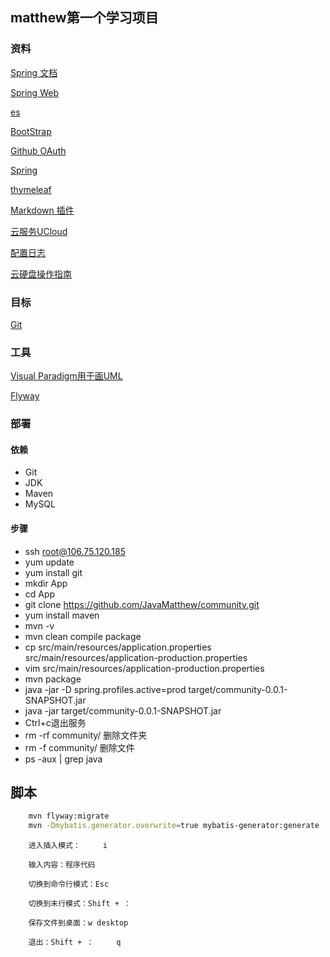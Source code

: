## matthew第一个学习项目

### 资料

[Spring 文档](https://spring.io/guides)

[Spring Web](https://docs.spring.io/spring-boot/docs/2.1.8.RELEASE/reference/html/)

[es](https://elasticsearch.cn/explore)

[BootStrap](https://v3.bootcss.com/getting-started/)

[Github OAuth](https://developer.github.com/apps/building-oauth-apps/creating-an-oauth-app/)

[Spring](https://docs.spring.io/spring-boot/docs/2.1.8.RELEASE/reference/html/boot-features-sql.html)

[thymeleaf](https://www.thymeleaf.org/doc/tutorials/3.0/usingthymeleaf.html)

[Markdown 插件](http://editor.md.ipandao.com/examples/)

[云服务UCloud](https://github.com/ucloud/ufile-sdk-java)

[配置日志](https://docs.spring.io/spring-boot/docs/current/reference/html/spring-boot-features.html#boot-features)

[云硬盘操作指南](https://docs.ucloud.cn/compute/uhost/guide/disk#%E4%BA%91%E7%A1%AC%E7%9B%98)
### 目标

[Git](https://elasticsearch.cn/)

### 工具

[Visual Paradigm用于画UML](https://www.visual-paradigm.com)

[Flyway](https://flywaydb.org/getstarted/firststeps/maven)

### 部署
#### 依赖
- Git
- JDK
- Maven
- MySQL
#### 步骤
- ssh root@106.75.120.185
- yum update
- yum install git
- mkdir App
- cd App
- git clone https://github.com/JavaMatthew/community.git
- yum install maven
- mvn -v
- mvn clean compile package
- cp src/main/resources/application.properties src/main/resources/application-production.properties
- vim src/main/resources/application-production.properties
- mvn package
- java -jar -D spring.profiles.active=prod target/community-0.0.1-SNAPSHOT.jar
- java -jar target/community-0.0.1-SNAPSHOT.jar
- Ctrl+c退出服务
- rm -rf community/ 删除文件夹
- rm -f community/  删除文件
- ps -aux | grep java


## 脚本

```bash
    mvn flyway:migrate
    mvn -Dmybatis.generator.overwrite=true mybatis-generator:generate
```
```
    进入插入模式：     i

    输入内容：程序代码

    切换到命令行模式：Esc

    切换到末行模式：Shift + ：

    保存文件到桌面：w desktop

    退出：Shift + ：     q
```